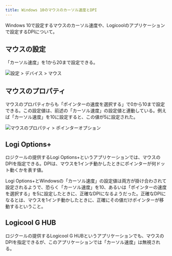 ```yaml
---
title: Windows 10のマウスのカーソル速度とDPI
---
```


Windows 10で設定するマウスのカーソル速度や、Logicoolのアプリケーションで設定するDPIについて。

## マウスの設定

「カーソル速度」を1から20まで設定できる。

![](https://i.imgur.com/22NZ9MWh.png "設定 > デバイス > マウス")

## マウスのプロパティ

マウスのプロパティからも「ポインターの速度を選択する」で0から10まで設定できる。この設定値は、前述の「カーソル速度」の設定値と連動している。例えば「カーソル速度」を10に設定すると、この値が5に設定された。

![](https://i.imgur.com/YCVGOJLh.png "マウスのプロパティ > ポインターオプション")

## Logi Options+

ロジクールの提供するLogi Options+というアプリケーションでは、マウスのDPIを指定できる。DPIは、マウスを1インチ動かしたときにポインターが何ドット動くかを表す値。

Logi Options+とWindowsの「カーソル速度」の設定値は両方が掛け合わされて設定されるようで、恐らく「カーソル速度」を10、あるいは「ポインターの速度を選択する」を5に設定したときに、正確なDPIになるようだった。正確なDPIになるとは、マウスを1インチ動かしたときに、正確にその値だけポインターが移動するということ。

## Logicool G HUB

ロジクールの提供するLogicool G HUBというアプリケーションでも、マウスのDPIを指定できるが、このアプリケーションでは「カーソル速度」は無視される。
